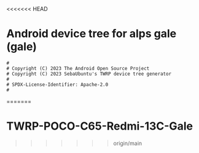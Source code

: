 <<<<<<< HEAD
# Android device tree for alps gale (gale)

```
#
# Copyright (C) 2023 The Android Open Source Project
# Copyright (C) 2023 SebaUbuntu's TWRP device tree generator
#
# SPDX-License-Identifier: Apache-2.0
#
```
=======
# TWRP-POCO-C65-Redmi-13C-Gale
>>>>>>> origin/main
